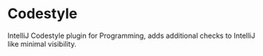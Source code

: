 # Codestyle
IntelliJ Codestyle plugin for Programming, adds additional checks to IntelliJ like minimal visibility.

